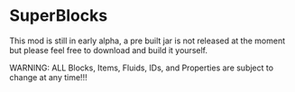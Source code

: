 # SuperBlocks
This mod is still in early alpha, a pre built jar is not released at the moment but please feel free to download and build it yourself.

WARNING: ALL Blocks, Items, Fluids, IDs, and Properties are subject to change at any time!!!
